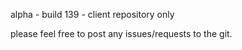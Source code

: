 alpha - build 139 - client repository only

please feel free to post any issues/requests to the git.
